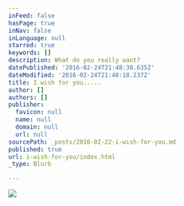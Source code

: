 ```yaml
---
inFeed: false
hasPage: true
inNav: false
inLanguage: null
starred: true
keywords: []
description: What do you really want?
datePublished: '2016-02-24T21:48:38.635Z'
dateModified: '2016-02-24T21:48:18.237Z'
title: I wish for you.....
author: []
authors: []
publisher:
  favicon: null
  name: null
  domain: null
  url: null
sourcePath: _posts/2016-02-22-i-wish-for-you.md
published: true
url: i-wish-for-you/index.html
_type: Blurb

---
```

![](https://the-grid-user-content.s3-us-west-2.amazonaws.com/2e826669-1708-4d0c-8d69-c1435747f748.jpg)